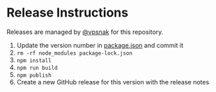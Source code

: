 # Release Instructions

Releases are managed by [@vpsnak](https://github.com/vpsnak) for this repository.

1. Update the version number in [package.json](./package.json) and commit it
2. `rm -rf node_modules package-lock.json`
3. `npm install`
4. `npm run build`
5. `npm publish`
6. Create a new GitHub release for this version with the release notes

